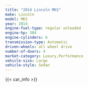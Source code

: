 ```yaml
---
title: "2014 Lincoln MKS"
make: Lincoln
model: MKS
year: 2014
engine-fuel-type: regular unleaded
engine-hp: 304
engine-cylinders: 6
transmission-type: Automatic
driven-wheels: all wheel drive
number-of-doors: 4
market-category: Luxury,Performance
vehicle-size: Large
vehicle-style: Sedan
---
```


{{< car_info >}}
